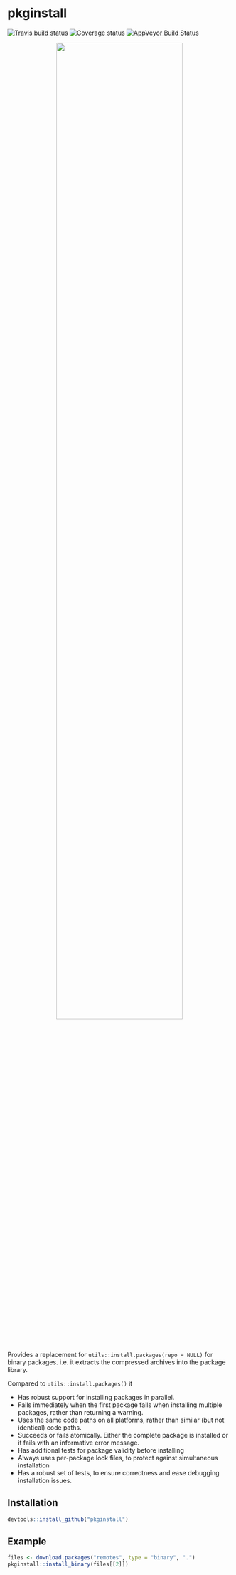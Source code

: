 # pkginstall
[![Travis build status](https://travis-ci.org/r-lib/pkginstall.svg?branch=master)](https://travis-ci.org/r-lib/pkginstall)
[![Coverage status](https://codecov.io/gh/r-lib/pkginstall/branch/master/graph/badge.svg)](https://codecov.io/github/r-lib/pkginstall?branch=master)
[![AppVeyor Build Status](https://ci.appveyor.com/api/projects/status/github/r-lib/pkginstall?branch=master&svg=true)](https://ci.appveyor.com/project/r-lib/pkginstall)


<p align="center">
  <a href="https://asciinema.org/a/Cqnq0oTTlAHI3KcU6LePFNsEU?autoplay=1" target="_blank"><img src="https://asciinema.org/a/Cqnq0oTTlAHI3KcU6LePFNsEU.png" width = "75%"/></a>
</p>

Provides a replacement for `utils::install.packages(repo = NULL)` for binary
packages. i.e. it extracts the compressed archives into the package library.

Compared to `utils::install.packages()` it

- Has robust support for installing packages in parallel.
- Fails immediately when the first package fails when installing multiple packages, rather than returning a warning.
- Uses the same code paths on all platforms, rather than similar (but not identical) code paths.
- Succeeds or fails atomically. Either the complete package is installed or it fails with an informative error message.
- Has additional tests for package validity before installing
- Always uses per-package lock files, to protect against simultaneous installation
- Has a robust set of tests, to ensure correctness and ease debugging installation issues.

## Installation

```r
devtools::install_github("pkginstall")
```

## Example

``` r
files <- download.packages("remotes", type = "binary", ".")
pkginstall::install_binary(files[[2]])
```
